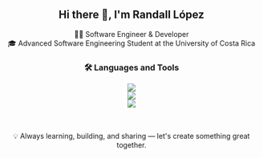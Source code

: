 <h2 align="center">Hi there 👋, I'm Randall López</h2>

<p align="center">
  🧑‍💻 Software Engineer & Developer <br/>
  🎓 Advanced Software Engineering Student at the University of Costa Rica
</p>
<h3 align="center">🛠️ Languages and Tools</h3>

<div align="center">
  <img src="https://skillicons.dev/icons?i=flutter,dart,firebase,mysql,mongodb" />
</div>
<div align="center">
  <img src="https://skillicons.dev/icons?i=react,nodejs,ts,js,html,css" />
</div>
<div align="center">
  <img src="https://skillicons.dev/icons?i=python,git,vscode,docker" />
</div>
<br><br/>
<p align="center">
  💡 Always learning, building, and sharing — let's create something great together.
</p>

<!--
**rlopez-3/rlopez-3** is a ✨ _special_ ✨ repository because its `README.md` (this file) appears on your GitHub profile.

Here are some ideas to get you started:

- 🔭 I’m currently working on ...
- 🌱 I’m currently learning ...
- 👯 I’m looking to collaborate on ...
- 🤔 I’m looking for help with ...
- 💬 Ask me about ...
- 📫 How to reach me: ...
- 😄 Pronouns: ...
- ⚡ Fun fact: ...
-->
